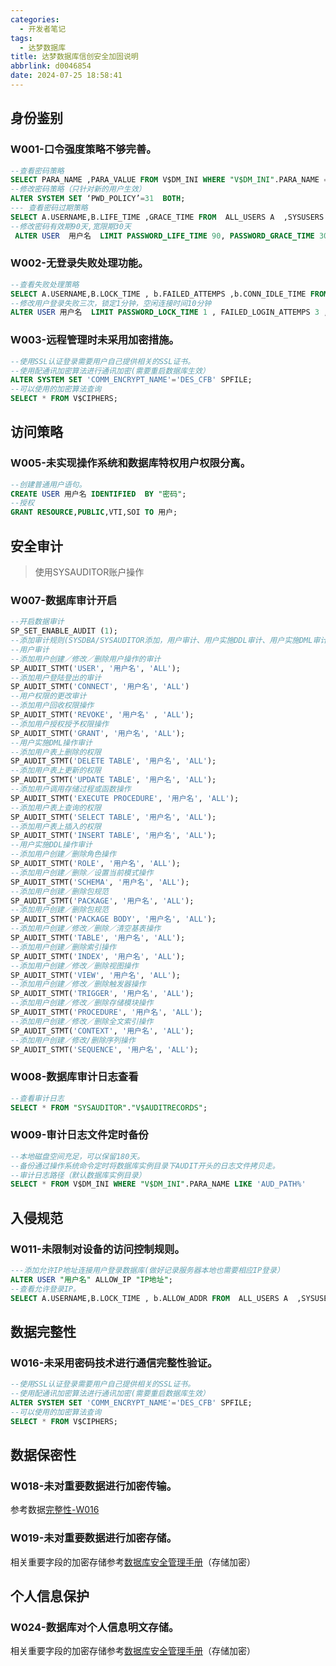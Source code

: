 ```yaml
---
categories:
  - 开发者笔记
tags:
  - 达梦数据库
title: 达梦数据库信创安全加固说明
abbrlink: d0046854
date: 2024-07-25 18:58:41
---
```


<meta name="referrer" content="no-referrer" />

<!--more-->

## 身份鉴别

### W001-口令强度策略不够完善。

```sql
--查看密码策略
SELECT PARA_NAME ,PARA_VALUE FROM V$DM_INI WHERE "V$DM_INI".PARA_NAME = 'PWD_POLICY'
--修改密码策略（只针对新的用户生效）  
ALTER SYSTEM SET ‘PWD_POLICY’=31  BOTH;  
--- 查看密码过期策略
SELECT A.USERNAME,B.LIFE_TIME ,GRACE_TIME FROM  ALL_USERS A  ,SYSUSERS B WHERE A.USER_ID =B.ID
--修改密码有效期90天,宽限期30天
 ALTER USER  用户名  LIMIT PASSWORD_LIFE_TIME 90, PASSWORD_GRACE_TIME 30;  
```

### W002-无登录失败处理功能。

```sql
--查看失败处理策略
SELECT A.USERNAME,B.LOCK_TIME , b.FAILED_ATTEMPS ,b.CONN_IDLE_TIME FROM  ALL_USERS A  ,SYSUSERS B WHERE A.USER_ID =B.ID  
--修改用户登录失败三次，锁定1分钟，空闲连接时间10分钟
ALTER USER 用户名  LIMIT PASSWORD_LOCK_TIME 1 , FAILED_LOGIN_ATTEMPS 3 ,CONNECT_IDLE_TIME 10;  
```

### W003-远程管理时未采用加密措施。

```sql
--使用SSL认证登录需要用户自己提供相关的SSL证书。
--使用配通讯加密算法进行通讯加密(需要重启数据库生效）
ALTER SYSTEM SET 'COMM_ENCRYPT_NAME'='DES_CFB' SPFILE;
--可以使用的加密算法查询
SELECT * FROM V$CIPHERS;
```

## 访问策略

### W005-未实现操作系统和数据库特权用户权限分离。

```sql
--创建普通用户语句。
CREATE USER 用户名 IDENTIFIED  BY "密码";
--授权
GRANT RESOURCE,PUBLIC,VTI,SOI TO 用户;
```

## 安全审计

> 使用SYSAUDITOR账户操作

### W007-数据库审计开启

```sql
--开启数据审计
SP_SET_ENABLE_AUDIT (1);
--添加审计规则(SYSDBA/SYSAUDITOR添加，用户审计、用户实施DDL审计、用户实施DML审计、用户的权限更改审计，相关数据操作员添加，用户审计、用户实施DDL审计、用户的权限更改审计)。
--用户审计
--添加用户创建／修改／删除用户操作的审计
SP_AUDIT_STMT('USER', '用户名', 'ALL');
--添加用户登陆登出的审计
SP_AUDIT_STMT('CONNECT', '用户名', 'ALL')
--用户权限的更改审计
--添加用户回收权限操作
SP_AUDIT_STMT('REVOKE', '用户名' , 'ALL');
--添加用户授权授予权限操作
SP_AUDIT_STMT('GRANT', '用户名', 'ALL');
--用户实施DML操作审计
--添加用户表上删除的权限
SP_AUDIT_STMT('DELETE TABLE', '用户名', 'ALL');
--添加用户表上更新的权限
SP_AUDIT_STMT('UPDATE TABLE', '用户名', 'ALL');
--添加用户调用存储过程或函数操作
SP_AUDIT_STMT('EXECUTE PROCEDURE', '用户名', 'ALL');
--添加用户表上查询的权限
SP_AUDIT_STMT('SELECT TABLE', '用户名', 'ALL');
--添加用户表上插入的权限
SP_AUDIT_STMT('INSERT TABLE', '用户名', 'ALL');
--用户实施DDL操作审计
--添加用户创建／删除角色操作
SP_AUDIT_STMT('ROLE', '用户名', 'ALL');
--添加用户创建／删除／设置当前模式操作
SP_AUDIT_STMT('SCHEMA', '用户名', 'ALL');
--添加用户创建／删除包规范
SP_AUDIT_STMT('PACKAGE', '用户名', 'ALL');
--添加用户创建／删除包规范
SP_AUDIT_STMT('PACKAGE BODY', '用户名', 'ALL');
--添加用户创建／修改／删除／清空基表操作
SP_AUDIT_STMT('TABLE', '用户名', 'ALL');
--添加用户创建／删除索引操作
SP_AUDIT_STMT('INDEX', '用户名', 'ALL');
--添加用户创建／修改／删除视图操作
SP_AUDIT_STMT('VIEW', '用户名', 'ALL');
--添加用户创建／修改／删除触发器操作
SP_AUDIT_STMT('TRIGGER', '用户名', 'ALL');
--添加用户创建／修改／删除存储模块操作
SP_AUDIT_STMT('PROCEDURE', '用户名', 'ALL');
--添加用户创建／修改／删除全文索引操作
SP_AUDIT_STMT('CONTEXT', '用户名', 'ALL');
--添加用户创建／修改/删除序列操作
SP_AUDIT_STMT('SEQUENCE', '用户名', 'ALL');
```

### W008-数据库审计日志查看

```sql
--查看审计日志
SELECT * FROM "SYSAUDITOR"."V$AUDITRECORDS";
```

### W009-审计日志文件定时备份

```sql
--本地磁盘空间充足，可以保留180天。
--备份通过操作系统命令定时将数据库实例目录下AUDIT开头的日志文件拷贝走。
--审计日志路径（默认数据库实例目录）
SELECT * FROM V$DM_INI WHERE "V$DM_INI".PARA_NAME LIKE 'AUD_PATH%'
```

## 入侵规范

### W011-未限制对设备的访问控制规则。

```sql
---添加允许IP地址连接用户登录数据库(做好记录服务器本地也需要相应IP登录）
ALTER USER "用户名" ALLOW_IP "IP地址";
--查看允许登录IP。
SELECT A.USERNAME,B.LOCK_TIME , b.ALLOW_ADDR FROM  ALL_USERS A  ,SYSUSERS B WHERE A.USER_ID =B.ID
```

## 数据完整性

### <span id="key1">W016-未采用密码技术进行通信完整性验证</span>。

```sql
--使用SSL认证登录需要用户自己提供相关的SSL证书。
--使用配通讯加密算法进行通讯加密(需要重启数据库生效）
ALTER SYSTEM SET 'COMM_ENCRYPT_NAME'='DES_CFB' SPFILE;
--可以使用的加密算法查询
SELECT * FROM V$CIPHERS;
```

## 数据保密性

### W018-未对重要数据进行加密传输。

参考数据[完整性-W016](#key1)

### W019-未对重要数据进行加密存储。

相关重要字段的加密存储参考[数据库安全管理手册](https://www.alipan.com/s/ktJNZEaNsmr)（存储加密）

## 个人信息保护

### W024-数据库对个人信息明文存储。

相关重要字段的加密存储参考[数据库安全管理手册](https://www.alipan.com/s/ktJNZEaNsmr)（存储加密）

